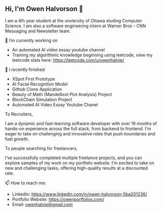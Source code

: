 ## Hi, I'm Owen Halvorson 👋

I am a 4th year student at the unviersity of Ottawa studing Computer Science. I am also a software engineering intern at Warner Bros - CNN Messaging and Newsletter team.

🔭 I’m currently working on 

- An automated AI video essay youtube channel
- Training my algorithmic knowledge beginning using leetcode, view my leetcode stats here: https://leetcode.com/u/owenhalvie/

🌱 I recently finished 

- XSpot First Prototype
- AI Facial Recognition Model
- Github Clone Application
- Beauty of Math (Mandelbrot Plot Analysis) Project
- BlockChain Simulation Project
- Automated AI Video Essay Youtube Chanel
  
To Recruiters, 

I am a dynamic and fast-learning software developer with over 19 months of hands-on experience across the full stack, from backend to frontend. I'm eager to take on challenging and innovative roles that push boundaries and fuel growth.

To people searching for freelancers, 

I’ve successfully completed multiple freelance projects, and you can explore samples of my work on my portfolio website. I’m excited to take on new and challenging tasks, offering high-quality results at a discounted rate. 


📫 How to reach me:
- Linkedin: https://www.linkedin.com/in/owen-halvorson-5ba201236/
- Portfolio Website: https://owenportfolios.com/
- Email: owenhalvie@gmail.com








<!--
*OHalvorson77/OHalvorson77** is a ✨ _special_ ✨ repository because its `README.md` (this file) appears on your GitHub profile.

Here are some ideas to get you started:

- 🔭 I’m currently working on ...
- 🌱 I’m currently learning ...
- 👯 I’m looking to collaborate on ...
- 🤔 I’m looking for help with ...
- 💬 Ask me about ...
- 📫 How to reach me: ...
- 😄 Pronouns: ...
- ⚡ Fun fact: ...
-->
